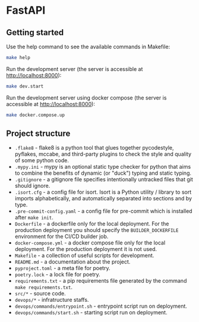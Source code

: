 # FastAPI

## Getting started

Use the help command to see the available commands in Makefile:
```bash
make help
```

Run the development server (the server is accessible at [http://localhost:8000](http://localhost:8000)):
```bash
make dev.start
```

Run the development server using docker compose (the server is accessible at [http://localhost:8000](http://localhost:8000)):
```bash
make docker.compose.up
```

## Project structure

- `.flake8` - flake8 is a python tool that glues together pycodestyle, pyflakes, mccabe, and third-party plugins to check the style and quality of some python code.
- `.mypy.ini` - mypy is an optional static type checker for python that aims to combine the benefits of dynamic (or "duck") typing and static typing.
- `.gitignore` - a gitignore file specifies intentionally untracked files that git should ignore.
- `.isort.cfg` - a config file for isort. Isort is a Python utility / library to sort imports alphabetically, and automatically separated into sections and by type.
- `.pre-commit-config.yaml` - a config file for pre-commit which is installed after `make init`.
- `Dockerfile` - a dockerfile only for the local deployment. For the production deployment you should specify the `BUILDER_DOCKERFILE` environment for the CI/CD builder job.
- `docker-compose.yml` - a docker compose file only for the local deployment. For the production deployment it is not used.
- `Makefile` - a collection of useful scripts for development.
- `README.md` - a documentation about the project.
- `pyproject.toml` - a meta file for poetry.
- `poetry.lock` - a lock file for poetry.
- `requirements.txt` - a pip requirements file generated by the command `make requirements.txt`.
- `src/*` - source code.
- `devops/*` - infratructure staffs.
- `devops/commands/entrypoint.sh` - entrypoint script run on deployment.
- `devops/commands/start.sh` - starting script run on deployment.
